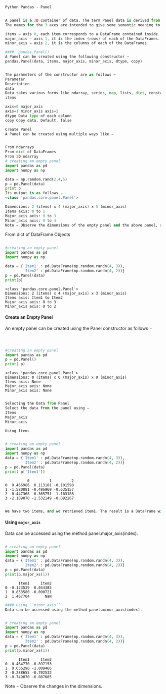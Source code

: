 

```python
Python Pandas - Panel


A panel is a 3D container of data. The term Panel data is derived from econometrics and is partially responsible for the name pandas − pan(el)-da(ta)-s.
The names for the 3 axes are intended to give some semantic meaning to describing operations involving panel data. They are −

```


```python
items − axis 0, each item corresponds to a DataFrame contained inside.
major_axis − axis 1, it is the index (rows) of each of the DataFrames.
minor_axis − axis 2, it is the columns of each of the DataFrames.
```


```python
####  pandas.Panel()
A Panel can be created using the following constructor −
pandas.Panel(data, items, major_axis, minor_axis, dtype, copy)
```


```python

The parameters of the constructor are as follows −
Parameter
Description
data
Data takes various forms like ndarray, series, map, lists, dict, constants and also another DataFrame
items

axis=0 major_axis 
axis=1 minor_axis axis=2
dtype Data type of each column
copy Copy data. Default, false
```


```python
Create Panel
A Panel can be created using multiple ways like −
```


```python

From ndarrays
From dict of DataFrames
From 3D ndarray
# creating an empty panel
import pandas as pd
import numpy as np

data = np.random.rand(2,4,5)
p = pd.Panel(data)
print p
Its output is as follows −
<class 'pandas.core.panel.Panel'>
```


```python
Dimensions: 2 (items) x 4 (major_axis) x 5 (minor_axis)
Items axis: 0 to 1
Major_axis axis: 0 to 3
Minor_axis axis: 0 to 4
Note − Observe the dimensions of the empty panel and the above panel, all the objects are different.
```


From dict of DataFrame Objects


```python

#creating an empty panel
import pandas as pd
import numpy as np

data = {'Item1' : pd.DataFrame(np.random.randn(4, 3)), 
        'Item2' : pd.DataFrame(np.random.randn(4, 2))}
p = pd.Panel(data)
print(p)
```

    <class 'pandas.core.panel.Panel'>
    Dimensions: 2 (items) x 4 (major_axis) x 3 (minor_axis)
    Items axis: Item1 to Item2
    Major_axis axis: 0 to 3
    Minor_axis axis: 0 to 2


#### Create an Empty Panel
An empty panel can be created using the Panel constructor as follows −



```python



#creating an empty panel
import pandas as pd
p = pd.Panel()
print( p)
```

    <class 'pandas.core.panel.Panel'>
    Dimensions: 0 (items) x 0 (major_axis) x 0 (minor_axis)
    Items axis: None
    Major_axis axis: None
    Minor_axis axis: None



```python

Selecting the Data from Panel
Select the data from the panel using −
Items
Major_axis
Minor_axis


```


```python
Using Items
```


```python

# creating an empty panel
import pandas as pd
import numpy as np
data = {'Item1' : pd.DataFrame(np.random.randn(4, 3)), 
        'Item2' : pd.DataFrame(np.random.randn(4, 2))}
p = pd.Panel(data)
print( p['Item1'])
```

              0         1         2
    0  0.466986  0.113181 -0.101598
    1 -1.580081 -0.486969 -0.635157
    2  0.447368 -0.365751 -1.103188
    3 -2.189870 -1.532149 -0.092267



```python

We have two items, and we retrieved item1. The result is a DataFrame with 4 rows and 3 columns, which are the Major_axis and Minor_axis dimensions.

```

#### Using ``major_axis``
Data can be accessed using the method panel.major_axis(index).


```python

# creating an empty panel
import pandas as pd
import numpy as np
data = {'Item1' : pd.DataFrame(np.random.randn(4, 3)), 
        'Item2' : pd.DataFrame(np.random.randn(4, 2))}
p = pd.Panel(data)
print(p.major_xs(1))
```

          Item1     Item2
    0 -0.123539  0.044385
    1  0.853580 -0.090721
    2  1.467704       NaN



```python
#### Using ``minor_axis``
Data can be accessed using the method panel.minor_axis(index).
```


```python

# creating an empty panel
import pandas as pd
import numpy as np
data = {'Item1' : pd.DataFrame(np.random.randn(4, 3)), 
        'Item2' : pd.DataFrame(np.random.randn(4, 2))}
p = pd.Panel(data)
print(p.minor_xs(1))
```

          Item1     Item2
    0 -0.464770 -0.897153
    1  0.656290 -1.009466
    2 -0.288655 -0.702532
    3 -0.749870 -0.087685



Note − Observe the changes in the dimensions.

